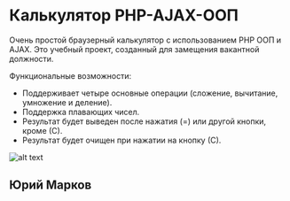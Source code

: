 # Калькулятор PHP-AJAX-ООП

Очень простой браузерный калькулятор с использованием PHP ООП и AJAX.
Это учебный проект, созданный для замещения вакантной должности.

Функциональные возможности:
* Поддерживает четыре основные операции (сложение, вычитание, умножение и деление).
* Поддержка плавающих чисел.
* Результат будет выведен после нажатия (=) или другой кнопки, кроме (С).
* Результат будет очищен при нажатии на кнопку (С).

![alt text](https://cloud.githubusercontent.com/assets/25840900/23059422/64c88e8e-f50a-11e6-9a53-431f29798017.png)

## Юрий Марков